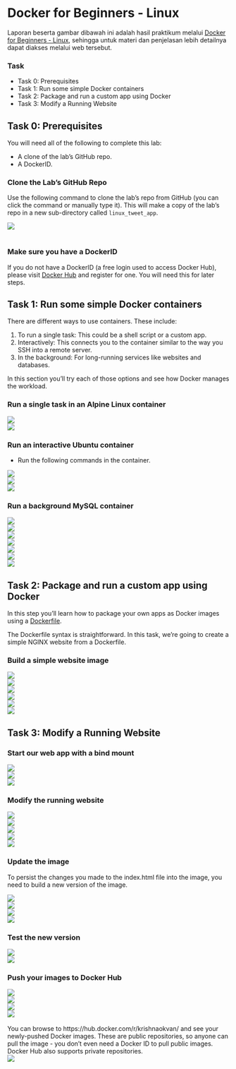 # Docker for Beginners - Linux

Laporan beserta gambar dibawah ini adalah hasil praktikum melalui [Docker for Beginners - Linux](https://training.play-with-docker.com/beginner-linux/), sehingga untuk materi dan penjelasan lebih detailnya dapat diakses melalui web tersebut.

### Task

- Task 0: Prerequisites 
- Task 1: Run some simple Docker containers 
- Task 2: Package and run a custom app using Docker 
- Task 3: Modify a Running Website

## Task 0: Prerequisites

You will need all of the following to complete this lab: 
- A clone of the lab’s GitHub repo. 
- A DockerID.

### Clone the Lab’s GitHub Repo

Use the following command to clone the lab’s repo from GitHub (you can click the command or manually type it). This will make a copy of the lab’s repo in a new sub-directory called ```linux_tweet_app```.
<div><img src="gambar/1.jpg"></div><br>

### Make sure you have a DockerID

If you do not have a DockerID (a free login used to access Docker Hub), please visit [Docker Hub](https://hub.docker.com/) and register for one. You will need this for later steps.

## Task 1: Run some simple Docker containers 

There are different ways to use containers. These include: 
1. To run a single task: This could be a shell script or a custom app. 
2. Interactively: This connects you to the container similar to the way you SSH into a remote server. 
3. In the background: For long-running services like websites and databases. 

In this section you’ll try each of those options and see how Docker manages the workload.

### Run a single task in an Alpine Linux container

<div><img src="gambar/2.jpg"></div>
<div><img src="gambar/3.jpg"></div>

### Run an interactive Ubuntu container
- Run the following commands in the container.
<div><img src="gambar/4.jpg"></div>
<div><img src="gambar/5.jpg"></div>
<div><img src="gambar/6.jpg"></div>

### Run a background MySQL container

<div><img src="gambar/r1.jpg"></div>
<div><img src="gambar/r2.jpg"></div>
<div><img src="gambar/r3.jpg"></div>
<div><img src="gambar/r4.jpg"></div>
<div><img src="gambar/r5.jpg"></div>
<div><img src="gambar/r6.jpg"></div>
<div><img src="gambar/r7.jpg"></div>

## Task 2: Package and run a custom app using Docker 

In this step you’ll learn how to package your own apps as Docker images using a [Dockerfile](https://docs.docker.com/engine/reference/builder/). 

The Dockerfile syntax is straightforward. In this task, we’re going to create a simple NGINX website from a Dockerfile.

### Build a simple website image

<div><img src="gambar/t1.jpg"></div>
<div><img src="gambar/t2"></div>
<div><img src="gambar/t3.jpg"></div>
<div><img src="gambar/t4.jpg"></div>
<div><img src="gambar/t4a.jpg"></div>
<div><img src="gambar/t8.jpg"></div>

## Task 3: Modify a Running Website

### Start our web app with a bind mount

<div><img src="gambar/index1.jpg"></div>
<div><img src="gambar/t5.jpg"></div>
<div><img src="gambar/t6.jpg"></div>

### Modify the running website

<div><img src="gambar/index1.jpg"></div>
<div><img src="gambar/s1.jpg"></div>
<div><img src="gambar/s2.jpg"></div>
<div><img src="gambar/s3.jpg"></div>
<div><img src="gambar/s4.jpg"></div>

### Update the image
To persist the changes you made to the index.html file into the image, you need to build a new version of the image.
<div><img src="gambar/u1.jpg"></div>
<div><img src="gambar/u2.jpg"></div>

<div><img src="gambar/newversion1.jpg"></div>
<div><img src="gambar/newversion2.jpg"></div>

### Test the new version

<div><img src="gambar/t5.jpg"></div>
<div><img src="gambar/t6.jpg"></div>

### Push your images to Docker Hub
<div><img src="gambar/push1.jpg"></div>
<div><img src="gambar/dockerlogin.jpg"></div>
<div><img src="gambar/dockerlogin1.jpg"></div>
<div><img src="gambar/dockerlogin2.jpg"></div>

<br>
You can browse to https://hub.docker.com/r/krishnaokvan/ and see your newly-pushed Docker images. These are public repositories, so anyone can pull the image - you don’t even need a Docker ID to pull public images. Docker Hub also supports private repositories.
<div><img src="gambar/hasil.jpg"></div>
